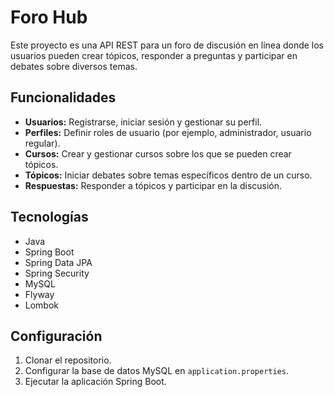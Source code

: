 # Foro Hub

Este proyecto es una API REST para un foro de discusión en línea donde los usuarios pueden crear tópicos, responder a preguntas y participar en debates sobre diversos temas.

## Funcionalidades

*   **Usuarios:** Registrarse, iniciar sesión y gestionar su perfil.
*   **Perfiles:** Definir roles de usuario (por ejemplo, administrador, usuario regular).
*   **Cursos:** Crear y gestionar cursos sobre los que se pueden crear tópicos.
*   **Tópicos:** Iniciar debates sobre temas específicos dentro de un curso.
*   **Respuestas:** Responder a tópicos y participar en la discusión.

## Tecnologías

*   Java
*   Spring Boot
*   Spring Data JPA
*   Spring Security
*   MySQL
*   Flyway
*   Lombok

## Configuración

1.  Clonar el repositorio.
2.  Configurar la base de datos MySQL en `application.properties`.
3.  Ejecutar la aplicación Spring Boot.
